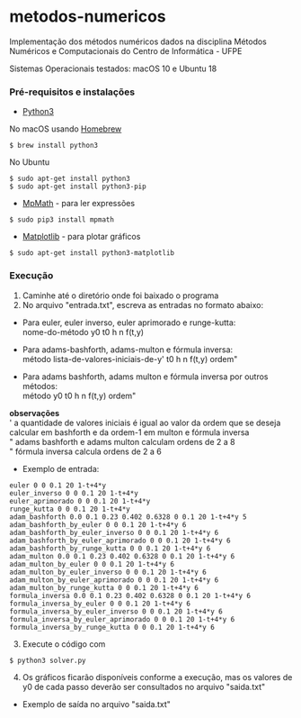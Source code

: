 # metodos-numericos
Implementação dos métodos numéricos dados na disciplina Métodos Numéricos e Computacionais do Centro de Informática - UFPE

Sistemas Operacionais testados: macOS 10 e Ubuntu 18

### Pré-requisitos e instalações
 * [Python3](https://www.python.org/download/releases/3.0/)

No macOS usando [Homebrew](https://brew.sh/)
```
$ brew install python3
```

No Ubuntu
```
$ sudo apt-get install python3
$ sudo apt-get install python3-pip
```

 * [MpMath](http://mpmath.org/) - para ler expressões
```
$ sudo pip3 install mpmath
```

 * [Matplotlib](https://matplotlib.org/) - para plotar gráficos
```
$ sudo apt-get install python3-matplotlib
```
### Execução

1. Caminhe até o diretório onde foi baixado o programa
2. No arquivo "entrada.txt", escreva as entradas no formato abaixo:

- Para euler, euler inverso, euler aprimorado e runge-kutta:  
nome-do-método y0 t0 h n f(t,y)

- Para adams-bashforth, adams-multon e fórmula inversa:  
método lista-de-valores-iniciais-de-y' t0 h n f(t,y) ordem"

- Para adams bashforth, adams multon e fórmula inversa por outros métodos:  
método y0 t0 h n f(t,y) ordem"

**observações**  
' a quantidade de valores iniciais é igual ao valor da ordem que se deseja calcular em bashforth e da ordem-1 em multon e fórmula inversa  
" adams bashforth e adams multon calculam ordens de 2 a 8  
" fórmula inversa calcula ordens de 2 a 6  

* Exemplo de entrada:
```
euler 0 0 0.1 20 1-t+4*y
euler_inverso 0 0 0.1 20 1-t+4*y
euler_aprimorado 0 0 0.1 20 1-t+4*y
runge_kutta 0 0 0.1 20 1-t+4*y
adam_bashforth 0.0 0.1 0.23 0.402 0.6328 0 0.1 20 1-t+4*y 5
adam_bashforth_by_euler 0 0 0.1 20 1-t+4*y 6
adam_bashforth_by_euler_inverso 0 0 0.1 20 1-t+4*y 6
adam_bashforth_by_euler_aprimorado 0 0 0.1 20 1-t+4*y 6
adam_bashforth_by_runge_kutta 0 0 0.1 20 1-t+4*y 6
adam_multon 0.0 0.1 0.23 0.402 0.6328 0 0.1 20 1-t+4*y 6
adam_multon_by_euler 0 0 0.1 20 1-t+4*y 6
adam_multon_by_euler_inverso 0 0 0.1 20 1-t+4*y 6
adam_multon_by_euler_aprimorado 0 0 0.1 20 1-t+4*y 6
adam_multon_by_runge_kutta 0 0 0.1 20 1-t+4*y 6
formula_inversa 0.0 0.1 0.23 0.402 0.6328 0 0.1 20 1-t+4*y 6
formula_inversa_by_euler 0 0 0.1 20 1-t+4*y 6
formula_inversa_by_euler_inverso 0 0 0.1 20 1-t+4*y 6
formula_inversa_by_euler_aprimorado 0 0 0.1 20 1-t+4*y 6
formula_inversa_by_runge_kutta 0 0 0.1 20 1-t+4*y 6
```

3. Execute o código com
```
$ python3 solver.py
```

4. Os gráficos ficarão disponíveis conforme a execução, mas os valores de y0 de cada passo deverão ser consultados no arquivo "saida.txt"

* Exemplo de saída no arquivo "saida.txt"


